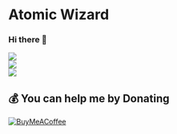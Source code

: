# Atomic Wizard
### Hi there 👋
![](https://github-readme-stats.vercel.app/api?username=AtomicPositron&theme=dark&hide_border=false&include_all_commits=false&count_private=true)<br/>
![](https://github-readme-streak-stats.herokuapp.com/?user=AtomicPositron&theme=dark&hide_border=false)<br/>
![](https://github-readme-stats.vercel.app/api/top-langs/?username=AtomicPositron&theme=dark&hide_border=false&include_all_commits=false&count_private=true&layout=compact)

  ## 💰 You can help me by Donating
  [![BuyMeACoffee](https://img.shields.io/badge/Buy%20Me%20a%20Coffee-ffdd00?style=for-the-badge&logo=buy-me-a-coffee&logoColor=black)](https://buymeacoffee.com/mars.shall) 

  
<!-- Proudly created with GPRM ( https://gprm.itsvg.in ) -->
